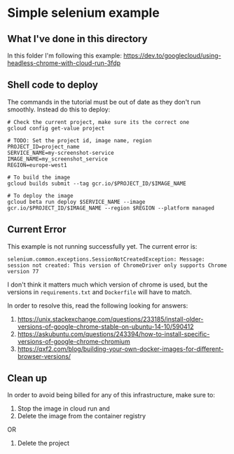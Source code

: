 # Simple selenium example

## What I've done in this directory

In this folder I'm following this example:
<https://dev.to/googlecloud/using-headless-chrome-with-cloud-run-3fdp>

## Shell code to deploy

The commands in the tutorial must be out of date as they don't run smoothly.
Instead do this to deploy:

```shell
# Check the current project, make sure its the correct one
gcloud config get-value project

# TODO: Set the project id, image name, region
PROJECT_ID=project_name
SERVICE_NAME=my-screenshot-service
IMAGE_NAME=my_screenshot_service
REGION=europe-west1

# To build the image
gcloud builds submit --tag gcr.io/$PROJECT_ID/$IMAGE_NAME

# To deploy the image
gcloud beta run deploy $SERVICE_NAME --image gcr.io/$PROJECT_ID/$IMAGE_NAME --region $REGION --platform managed
```

## Current Error

This example is not running successfully yet. The current error is:

```
selenium.common.exceptions.SessionNotCreatedException: Message: session not created: This version of ChromeDriver only supports Chrome version 77
```

I don't think it matters much which version of chrome is used, but the versions
in `requirements.txt` and `Dockerfile` will have to match.

In order to resolve this, read the following looking for answers:

1. <https://unix.stackexchange.com/questions/233185/install-older-versions-of-google-chrome-stable-on-ubuntu-14-10/590412>
2. <https://askubuntu.com/questions/243394/how-to-install-specific-versions-of-google-chrome-chromium>
3. <https://qxf2.com/blog/building-your-own-docker-images-for-different-browser-versions/>

## Clean up

In order to avoid being billed for any of this infrastructure, make sure to:

1. Stop the image in cloud run and
2. Delete the image from the container registry

OR

1. Delete the project
